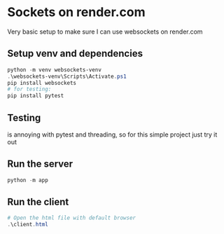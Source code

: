 # Sockets on render.com
Very basic setup to make sure I can use websockets on render.com

## Setup venv and dependencies
``` PowerShell
python -m venv websockets-venv 
.\websockets-venv\Scripts\Activate.ps1
pip install websockets 
# for testing:
pip install pytest

```

## Testing
is annoying with pytest and threading, so for this simple project just try it out

## Run the server
``` PowerShell
python -m app
```

## Run the client
``` PowerShell
# Open the html file with default browser
.\client.html
```

